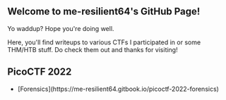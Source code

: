 ## Welcome to me-resilient64's GitHub Page!

Yo waddup? Hope you're doing well.


Here, you'll find writeups to various CTFs I participated in or some THM/HTB stuff. Do check them out and thanks for visiting!


## PicoCTF 2022
<ul>
  <li>[Forensics](https://me-resilient64.gitbook.io/picoctf-2022-forensics)</li>
</ul>

